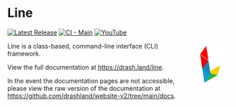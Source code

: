 # Line

[![Latest Release](https://img.shields.io/github/release/drashland/line.svg?color=bright_green&label=latest)](https://github.com/drashland/line/releases/latest)
[![CI - Main](https://img.shields.io/github/workflow/status/drashland/line/Master/main?label=ci%20-%20main)](https://github.com/drashland/line/actions/workflows/master.yml)
[![YouTube](https://img.shields.io/badge/tutorials-youtube-red)](https://rb.gy/vxmeed)

<img align="right" height="100" src="./logo.svg" alt="Drash logo">

Line is a class-based, command-line interface (CLI) framework.

View the full documentation at https://drash.land/line.

In the event the documentation pages are not accessible, please view the raw
version of the documentation at
https://github.com/drashland/website-v2/tree/main/docs.
